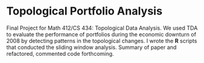 # Topological Portfolio Analysis
Final Project for Math 412/CS 434: Topological Data Analysis. We used TDA to evaluate the performance of portfolios during the economic downturn of 2008 by detecting patterns in the topological changes. I wrote the __R__ scripts that conducted the sliding window analysis. Summary of paper and refactored, commented code forthcoming.
